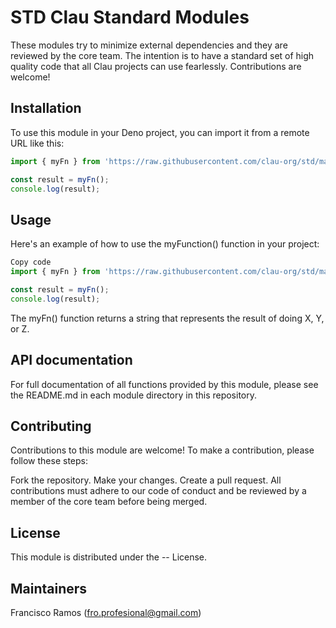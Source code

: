 # STD Clau Standard Modules

These modules try to minimize external dependencies and they are reviewed by the core team. The intention is to have a standard set of high quality code that all Clau projects can use fearlessly.  Contributions are welcome!


## Installation

To use this module in your Deno project, you can import it from a remote URL like this:

```typescript
import { myFn } from 'https://raw.githubusercontent.com/clau-org/std/main/mod.ts';

const result = myFn();
console.log(result);
```


## Usage

Here's an example of how to use the myFunction() function in your project:

```typescript
Copy code
import { myFn } from 'https://raw.githubusercontent.com/clau-org/std/main/mod.ts';

const result = myFn();
console.log(result);
```

The myFn() function returns a string that represents the result of doing X, Y, or Z.


## API documentation

For full documentation of all functions provided by this module, please see the README.md in each module directory in this repository.


## Contributing

Contributions to this module are welcome! To make a contribution, please follow these steps:

Fork the repository.
Make your changes.
Create a pull request.
All contributions must adhere to our code of conduct and be reviewed by a member of the core team before being merged.


## License

This module is distributed under the -- License.


## Maintainers

Francisco Ramos (fro.profesional@gmail.com)

